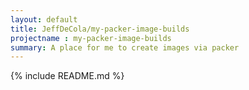 ```yaml
---
layout: default
title: JeffDeCola/my-packer-image-builds
projectname : my-packer-image-builds
summary: A place for me to create images via packer
---
```


{% include README.md %}
